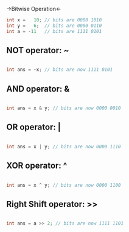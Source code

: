 ->Bitwise Operation<-


```Java
int x =   10; // bits are 0000 1010
int y =   6;  // bits are 0000 0110
int a = -11   // bits are 1111 0101
```

## NOT operator: ~
```Java

int ans = ~x; // bits are now 1111 0101
```

## AND operator: &
```Java

int ans = x & y; // bits are now 0000 0010
```

## OR operator: |
```Java

int ans = x | y; // bits are now 0000 1110
```

## XOR operator: ^
```Java

int ans = x ^ y; // bits are now 0000 1100
```

## Right Shift operator: >>
```Java

int ans = a >> 2; // bits are now 1111 1101
```




